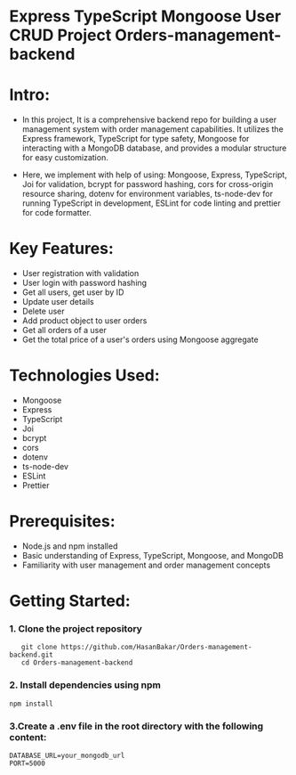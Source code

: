 # Express TypeScript Mongoose User CRUD Project Orders-management-backend

# Intro:

- In this project, It is a comprehensive backend repo for building a user management system with order management capabilities. It utilizes the Express framework, TypeScript for type safety, Mongoose for interacting with a MongoDB database, and provides a modular structure for easy customization.

- Here, we implement with help of using: Mongoose, Express, TypeScript, Joi for validation, bcrypt for password hashing, cors for cross-origin resource sharing, dotenv for environment variables, ts-node-dev for running TypeScript in development, ESLint for code linting and prettier for code formatter.

# Key Features:

- User registration with validation
- User login with password hashing
- Get all users, get user by ID
- Update user details
- Delete user
- Add product object to user orders
- Get all orders of a user
- Get the total price of a user's orders using Mongoose aggregate

# Technologies Used:

- Mongoose
- Express
- TypeScript
- Joi
- bcrypt
- cors
- dotenv
- ts-node-dev
- ESLint
- Prettier

# Prerequisites:

- Node.js and npm installed
- Basic understanding of Express, TypeScript, Mongoose, and MongoDB
- Familiarity with user management and order management concepts

# Getting Started:

### 1. Clone the project repository

```git
   git clone https://github.com/HasanBakar/Orders-management-backend.git
   cd Orders-management-backend
```

### 2. Install dependencies using npm

```npm
npm install

```

### 3.Create a .env file in the root directory with the following content:

```code
DATABASE_URL=your_mongodb_url
PORT=5000

```
